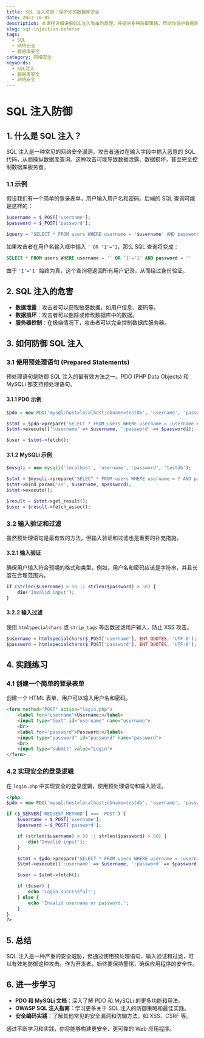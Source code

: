 ```yaml
---
title: SQL 注入防御：保护你的数据库安全
date: 2023-10-05
description: 本课程详细讲解SQL注入攻击的原理，并提供多种防御策略，帮助你保护数据库免受恶意攻击。
slug: sql-injection-defense
tags:
  - SQL
  - 网络安全
  - 数据库安全
category: 网络安全
keywords:
  - SQL注入
  - 数据库安全
  - 网络安全
---
```


# SQL 注入防御

## 1. 什么是 SQL 注入？

SQL 注入是一种常见的网络安全漏洞，攻击者通过在输入字段中插入恶意的 SQL 代码，从而操纵数据库查询。这种攻击可能导致数据泄露、数据损坏，甚至完全控制数据库服务器。

### 1.1 示例

假设我们有一个简单的登录表单，用户输入用户名和密码。后端的 SQL 查询可能是这样的：

```php
$username = $_POST['username'];
$password = $_POST['password'];

$query = "SELECT * FROM users WHERE username = '$username' AND password = '$password'";
```

如果攻击者在用户名输入框中输入 `' OR '1'='1`，那么 SQL 查询将变成：

```sql
SELECT * FROM users WHERE username = '' OR '1'='1' AND password = ''
```

由于 `'1'='1'` 始终为真，这个查询将返回所有用户记录，从而绕过身份验证。

## 2. SQL 注入的危害

- **数据泄露**：攻击者可以获取敏感数据，如用户信息、密码等。
- **数据损坏**：攻击者可以删除或修改数据库中的数据。
- **服务器控制**：在极端情况下，攻击者可以完全控制数据库服务器。

## 3. 如何防御 SQL 注入

### 3.1 使用预处理语句 (Prepared Statements)

预处理语句是防御 SQL 注入的最有效方法之一。PDO (PHP Data Objects) 和 MySQLi 都支持预处理语句。

#### 3.1.1 PDO 示例

```php
$pdo = new PDO('mysql:host=localhost;dbname=testdb', 'username', 'password');

$stmt = $pdo->prepare('SELECT * FROM users WHERE username = :username AND password = :password');
$stmt->execute([':username' => $username, ':password' => $password]);

$user = $stmt->fetch();
```

#### 3.1.2 MySQLi 示例

```php
$mysqli = new mysqli('localhost', 'username', 'password', 'testdb');

$stmt = $mysqli->prepare('SELECT * FROM users WHERE username = ? AND password = ?');
$stmt->bind_param('ss', $username, $password);
$stmt->execute();

$result = $stmt->get_result();
$user = $result->fetch_assoc();
```

### 3.2 输入验证和过滤

虽然预处理语句是最有效的方法，但输入验证和过滤也是重要的补充措施。

#### 3.2.1 输入验证

确保用户输入符合预期的格式和类型。例如，用户名和密码应该是字符串，并且长度在合理范围内。

```php
if (strlen($username) > 50 || strlen($password) > 50) {
    die('Invalid input');
}
```

#### 3.2.2 输入过滤

使用 `htmlspecialchars` 或 `strip_tags` 等函数过滤用户输入，防止 XSS 攻击。

```php
$username = htmlspecialchars($_POST['username'], ENT_QUOTES, 'UTF-8');
$password = htmlspecialchars($_POST['password'], ENT_QUOTES, 'UTF-8');
```

## 4. 实践练习

### 4.1 创建一个简单的登录表单

创建一个 HTML 表单，用户可以输入用户名和密码。

```html
<form method="POST" action="login.php">
    <label for="username">Username:</label>
    <input type="text" id="username" name="username">
    <br>
    <label for="password">Password:</label>
    <input type="password" id="password" name="password">
    <br>
    <input type="submit" value="Login">
</form>
```

### 4.2 实现安全的登录逻辑

在 `login.php` 中实现安全的登录逻辑，使用预处理语句和输入验证。

```php
<?php
$pdo = new PDO('mysql:host=localhost;dbname=testdb', 'username', 'password');

if ($_SERVER['REQUEST_METHOD'] === 'POST') {
    $username = $_POST['username'];
    $password = $_POST['password'];

    if (strlen($username) > 50 || strlen($password) > 50) {
        die('Invalid input');
    }

    $stmt = $pdo->prepare('SELECT * FROM users WHERE username = :username AND password = :password');
    $stmt->execute([':username' => $username, ':password' => $password]);

    $user = $stmt->fetch();

    if ($user) {
        echo 'Login successful!';
    } else {
        echo 'Invalid username or password.';
    }
}
?>
```

## 5. 总结

SQL 注入是一种严重的安全威胁，但通过使用预处理语句、输入验证和过滤，可以有效地防御这种攻击。作为开发者，始终要保持警惕，确保应用程序的安全性。

## 6. 进一步学习

- **PDO 和 MySQLi 文档**：深入了解 PDO 和 MySQLi 的更多功能和用法。
- **OWASP SQL 注入指南**：学习更多关于 SQL 注入的防御策略和最佳实践。
- **安全编码实践**：了解其他常见的安全漏洞和防御方法，如 XSS、CSRF 等。

通过不断学习和实践，你将能够构建更安全、更可靠的 Web 应用程序。